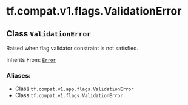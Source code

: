 <div itemscope itemtype="http://developers.google.com/ReferenceObject">
<meta itemprop="name" content="tf.compat.v1.flags.ValidationError" />
<meta itemprop="path" content="Stable" />
</div>

# tf.compat.v1.flags.ValidationError

## Class `ValidationError`

Raised when flag validator constraint is not satisfied.

Inherits From: [`Error`](../../../../tf/compat/v1/flags/Error.md)

### Aliases:

* Class `tf.compat.v1.app.flags.ValidationError`
* Class `tf.compat.v1.flags.ValidationError`

<!-- Placeholder for "Used in" -->


